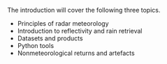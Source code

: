The introduction will cover the following three topics.

- Principles of radar meteorology
- Introduction to reflectivity and rain retrieval
- Datasets and products
- Python tools
- Nonmeteorological returns and artefacts